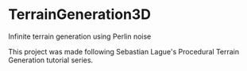 # TerrainGeneration3D
Infinite terrain generation using Perlin noise

This project was made following Sebastian Lague's Procedural Terrain Generation tutorial series.
